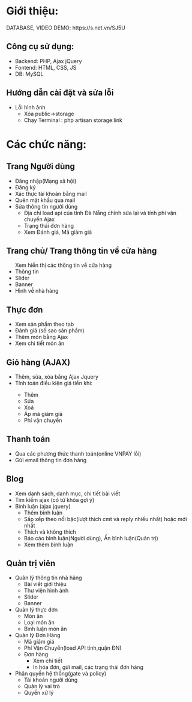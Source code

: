 <!DOCTYPE html>
<html>
<head>
  <meta charset="UTF-8">  
</head>
<body>
  <h1>Giới thiệu: </h1>
  DATABASE, VIDEO DEMO: https://s.net.vn/SJ5U
  <h2>Công cụ sử dụng:</h2>
    <ul>
        <li>
           Backend: PHP, Ajax jQuery
        </li>
        <li>
          Fontend: HTML, CSS, JS
        </li>
        <li>
           DB: MySQL
        </li>
    </ul>

   <h2>Hướng dẫn cài đặt và sửa lỗi</h2>
    <ul>
        <li>
            Lỗi hình ảnh
            <ul>
                <li>  Xóa public->storage</li> 
                <li>   Chạy Terminal : php artisan storage:link  </li> 
            </ul>  
        </li> 
    </ul>

  <h1>Các chức năng:</h1>
    <h2>Trang Người dùng</h2>
    <ul>
        <li>
            Đăng nhập(Mạng xã hội)
        </li>
        <li>Đăng ký</li>
        <li>Xác thực tài khoản bằng mail</li>
        <li>Quên mật khẩu qua mail</li>
        <li>
            Sửa thông tin người dùng
            <ul>
                <li> Địa chỉ load api của tỉnh Đà Nẵng chỉnh sửa lại và tính phí vận chuyển Ajax</li>
                <li> Trạng thái đơn hàng</li>
                <li> Xem Đánh giá, Mã giảm giá</li> 
            </ul>
        </li>
        </li>
    </ul>
    <h2>Trang chủ/ Trang thông tin về cửa hàng</h2>
    <ul> 
        Xem hiển thị các thông tin về cửa hàng
        <li>Thông tin</li> 
        <li>Slider</li> 
        <li>Banner</li> 
        <li>Hình về nhà hàng </li>  
    </ul>
    <h2>Thực đơn</h2>
    <ul>
        <li>Xem sản phẩm theo tab</li>
        <li>Đánh giá (số sao sản phẩm)</li>
        <li>Thêm món bằng Ajax</li> 
         <li>Xem chi tiết món ăn</li> 
    </ul>

  <h2>Giỏ hàng (AJAX)</h2>
  <ul>
    <li>Thêm, sửa, xóa bằng Ajax Jquery</li>
    <li>Tính toán điều kiện giá tiền khi:</li>
        <ul>
            <li>Thêm</li>
            <li>Sửa</li>
            <li>Xoá</li>
            <li>Áp mã giảm giá</li>
            <li>Phí vận chuyển</li>
        </ul>
  </ul>

  <h2>Thanh toán</h2>
  <ul>
    <li>Qua các phương thức thanh toán(online VNPAY lỗi)</li>
    <li>Gửi email thông tin đơn hàng</li>
  </ul>

  <h2>Blog</h2>
  <ul>
    <li>Xem danh sách, danh mục, chi tiết bài viết</li>
    <li>Tìm kiếm ajax (có từ khóa gợi ý)</li>
    <li>Bình luận (ajax jquery)
        <ul>
            <li>Thêm bình luận</li>
            <li>Sắp xếp theo nổi bậc(lượt thích cmt và reply nhiều nhất) hoặc mới nhất</li>
            <li>Thích và không thích</li>
            <li>Báo cáo bình luận(Người dùng), Ẩn bình luận(Quản trị)</li>
            <li>Xem thêm bình luận</li>
        </ul>
    </li>
  </ul>

  <h2>Quản trị viên</h2>
  <ul> 
    <li>Quản lý thông tin nhà hàng
        <ul> 
            <li>Bài viết giới thiệu</li> 
            <li>Thư viện hình ảnh</li> 
            <li>Slider</li>
            <li>Banner</li>
        </ul> 
    </li> 
     <li>Quản lý thực đơn
        <ul>  
            <li>Món ăn</li> 
            <li>Loại món ăn</li> 
            <li>Bình luận món ăn</li> 
        </ul> 
    </li> 
     <li>Quản lý Đơn Hàng
        <ul> 
            <li>Mã giảm giá</li> 
            <li>Phí Vận Chuyển(load API tỉnh,quận ĐN)</li> 
            <li>Đơn hàng
                <ul> 
                    <li>Xem chi tiết</li>  
                    <li>In hóa đơn, gửi mail, các trạng thái đơn hàng</li>  
                </ul> 
            </li> 
        </ul> 
    </li> 
     <li>Phân quyền hệ thống(gate và policy)
        <ul>  
            <li>Tài khoản người dùng</li> 
            <li>Quản lý vai trò</li> 
            <li> Quyền xử lý</li>
        </ul> 
    </li> 
  </ul>  
</body>
</html>
